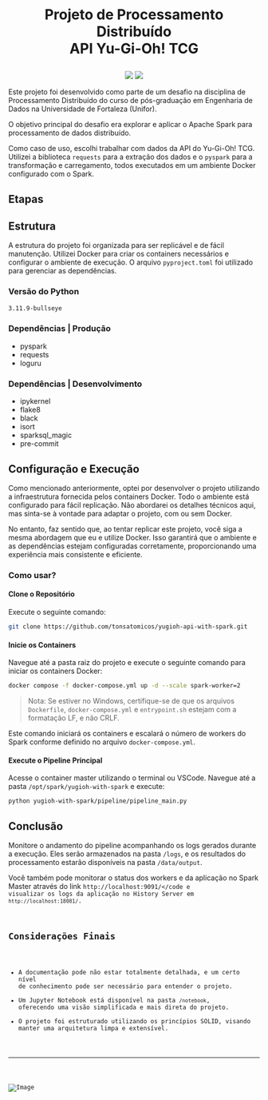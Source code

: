 # <p align="center">Projeto de Processamento Distribuído<br>API Yu-Gi-Oh! TCG</p>

<p align="center">
<img src="http://img.shields.io/static/v1?label=LICENCA&message=N/A&color=GREEN&style=for-the-badge"/>
<img src="http://img.shields.io/static/v1?label=STATUS&message=N/A&color=GREEN&style=for-the-badge"/>
</p>

Este projeto foi desenvolvido como parte de um desafio na disciplina de Processamento Distribuído do curso de pós-graduação em Engenharia de Dados na Universidade de Fortaleza (Unifor). 

O objetivo principal do desafio era explorar e aplicar o Apache Spark para processamento de dados distribuído.

Como caso de uso, escolhi trabalhar com dados da API do Yu-Gi-Oh! TCG. Utilizei a biblioteca <code>requests</code> para a extração dos dados e o <code>pyspark</code> para a transformação e carregamento, todos executados em um ambiente Docker configurado com o Spark.

## Etapas

## Estrutura

A estrutura do projeto foi organizada para ser replicável e de fácil manutenção. Utilizei Docker para criar os containers necessários e configurar o ambiente de execução. O arquivo <code>pyproject.toml</code> foi utilizado para gerenciar as dependências.

### Versão do Python
```bash
3.11.9-bullseye
```

### Dependências | Produção

- pyspark
- requests
- loguru

### Dependências | Desenvolvimento

- ipykernel
- flake8
- black
- isort
- sparksql_magic
- pre-commit

## Configuração e Execução

Como mencionado anteriormente, optei por desenvolver o projeto utilizando a infraestrutura fornecida pelos containers Docker. Todo o ambiente está configurado para fácil replicação. Não abordarei os detalhes técnicos aqui, mas sinta-se à vontade para adaptar o projeto, com ou sem Docker.

No entanto, faz sentido que, ao tentar replicar este projeto, você siga a mesma abordagem que eu e utilize Docker. Isso garantirá que o ambiente e as dependências estejam configuradas corretamente, proporcionando uma experiência mais consistente e eficiente.

### Como usar?

#### Clone o Repositório

Execute o seguinte comando:

```bash
git clone https://github.com/tonsatomicos/yugioh-api-with-spark.git
```

#### Inicie os Containers

Navegue até a pasta raiz do projeto e execute o seguinte comando para iniciar os containers Docker: 

```bash
docker compose -f docker-compose.yml up -d --scale spark-worker=2
```

> Nota: Se estiver no Windows, certifique-se de que os arquivos <code>Dockerfile</code>, <code>docker-compose.yml</code> e <code>entrypoint.sh</code> estejam com a formatação LF, e não CRLF.

Este comando iniciará os containers e escalará o número de workers do Spark conforme definido no arquivo <code>docker-compose.yml</code>.

#### Execute o Pipeline Principal

Acesse o container master utilizando o terminal ou VSCode. Navegue até a pasta <code>/opt/spark/yugioh-with-spark</code> e execute:

```bash
python yugioh-with-spark/pipeline/pipeline_main.py
```

## Conclusão

Monitore o andamento do pipeline acompanhando os logs gerados durante a execução. Eles serão armazenados na pasta <code>/logs</code>, e os resultados do processamento estarão disponíveis na pasta <code>/data/output</code>.

Você também pode monitorar o status dos workers e da aplicação no Spark Master através do link <code>http://localhost:9091/</code e visualizar os logs da aplicação no History Server em <code>http://localhost:18081/</code>.

## Considerações Finais

- A documentação pode não estar totalmente detalhada, e um certo nível de conhecimento pode ser necessário para entender o projeto.
- Um Jupyter Notebook está disponível na pasta <code>/notebook</code>, oferecendo uma visão simplificada e mais direta do projeto.
- O projeto foi estruturado utilizando os princípios SOLID, visando manter uma arquitetura limpa e extensível.
<hr>

![Image](https://i.imgur.com/p4vnGAN.gif)
